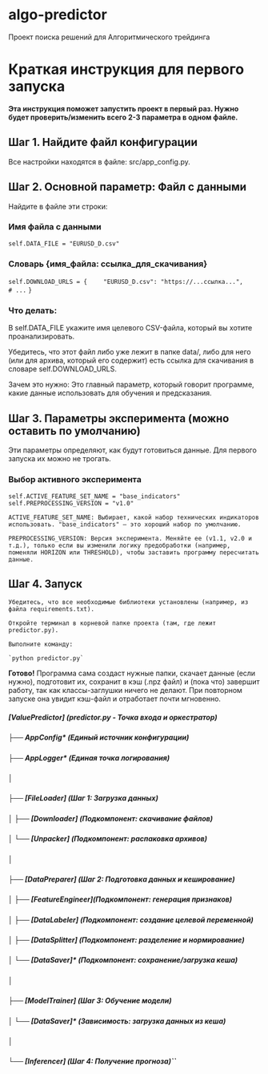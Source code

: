 # algo-predictor

Проект поиска решений для Алгоритмического трейдинга

# Краткая инструкция для первого запуска

**Эта инструкция поможет запустить проект в первый раз. Нужно будет проверить/изменить всего 2-3 параметра в одном файле.**

## Шаг 1. Найдите файл конфигурации

Все настройки находятся в файле: src/app_config.py.

## Шаг 2. Основной параметр: Файл с данными

Найдите в файле эти строки:
    
### Имя файла с данными

`self.DATA_FILE = "EURUSD_D.csv"`

### Словарь {имя_файла: ссылка_для_скачивания}

`self.DOWNLOAD_URLS = {`
`    "EURUSD_D.csv": "https://...ссылка...",`
`    # ...`
`}`

### Что делать:

В self.DATA_FILE укажите имя целевого CSV-файла, который вы хотите проанализировать.

Убедитесь, что этот файл либо уже лежит в папке data/, либо для него (или для архива, который его содержит) есть ссылка для скачивания в словаре self.DOWNLOAD_URLS.

Зачем это нужно: Это главный параметр, который говорит программе, какие данные использовать для обучения и предсказания.

## Шаг 3. Параметры эксперимента (можно оставить по умолчанию)

Эти параметры определяют, как будут готовиться данные. Для первого запуска их можно не трогать.
    
### Выбор активного эксперимента

`self.ACTIVE_FEATURE_SET_NAME = "base_indicators"`
`self.PREPROCESSING_VERSION = "v1.0"`

    ACTIVE_FEATURE_SET_NAME: Выбирает, какой набор технических индикаторов использовать. "base_indicators" — это хороший набор по умолчанию.

    PREPROCESSING_VERSION: Версия эксперимента. Меняйте ее (v1.1, v2.0 и т.д.), только если вы изменили логику предобработки (например, поменяли HORIZON или THRESHOLD), чтобы заставить программу пересчитать данные.

## Шаг 4. Запуск

    Убедитесь, что все необходимые библиотеки установлены (например, из файла requirements.txt).

    Откройте терминал в корневой папке проекта (там, где лежит predictor.py).

    Выполните команду:
        
    `python predictor.py`

**Готово!** Программа сама создаст нужные папки, скачает данные (если нужно), подготовит их, сохранит в кэш (.npz файл) и (пока что) завершит работу, так как классы-заглушки ничего не делают. При повторном запуске она увидит кэш-файл и отработает почти мгновенно.

##### [ValuePredictor] (predictor.py - Точка входа и оркестратор)
##### ├── AppConfig*            (Единый источник конфигурации)
##### ├── AppLogger*            (Единая точка логирования)
##### │
##### ├── [FileLoader]          (Шаг 1: Загрузка данных)
##### │    ├── [Downloader]     (Подкомпонент: скачивание файлов)
##### │    └── [Unpacker]       (Подкомпонент: распаковка архивов)
##### │
##### ├── [DataPreparer]        (Шаг 2: Подготовка данных и кеширование)
##### │    ├── [FeatureEngineer](Подкомпонент: генерация признаков)
##### │    ├── [DataLabeler]    (Подкомпонент: создание целевой переменной)
##### │    ├── [DataSplitter]   (Подкомпонент: разделение и нормирование)
##### │    └── [DataSaver]*     (Подкомпонент: сохранение/загрузка кеша)
##### │
##### ├── [ModelTrainer]        (Шаг 3: Обучение модели)
##### │    └── [DataSaver]*     (Зависимость: загрузка данных из кеша)
##### │
##### └── [Inferencer]          (Шаг 4: Получение прогноза)``
